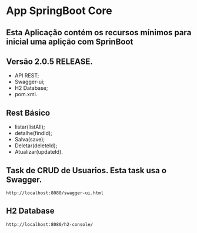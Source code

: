 	
# App SpringBoot Core


## Esta Aplicação contém os recursos mínimos para inicial uma aplição com SprinBoot 

## Versão 2.0.5 RELEASE.

- API REST; 
- Swagger-ui;
- H2 Database;
- pom.xml.


## Rest Básico
- listar(listAll);
- detalhe(findId); 
- Salva(save);
- Deletar(deleteId);
- Atualizar(updateId).


## Task de CRUD de Usuarios. Esta task usa o Swagger.
	http://localhost:8080/swagger-ui.html


## H2 Database
	http://localhost:8080/h2-console/



